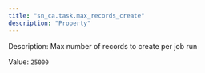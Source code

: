 ```yaml
---
title: "sn_ca.task.max_records_create"
description: "Property"
---
```


Description: Max number of records to create per job run

Value: `25000`